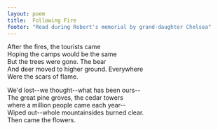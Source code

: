 ```yaml
---
layout: poem
title:  Following Fire
footer: "Read during Robert's memorial by grand-daughter Chelsea"
---
```




After the fires, the tourists came <br />
Hoping the camps would be the same <br />
But the trees were gone.  The bear <br />
And deer moved to higher ground. Everywhere <br />
Were the scars of flame.

We'd lost--we thought--what has been ours-- <br />
The great pine groves, the cedar towers <br />
where a million people came each year-- <br />
Wiped out--whole mountainsides burned clear. <br />
Then came the flowers.
